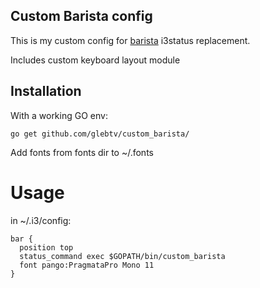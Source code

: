 ## Custom Barista config

This is my custom config for [barista](https://github.com/soumya92/barista) i3status replacement.

Includes custom keyboard layout module

## Installation

With a working GO env:

    go get github.com/glebtv/custom_barista/

Add fonts from fonts dir to ~/.fonts

# Usage

in ~/.i3/config:

```
bar {
  position top
  status_command exec $GOPATH/bin/custom_barista
  font pango:PragmataPro Mono 11
}
```
